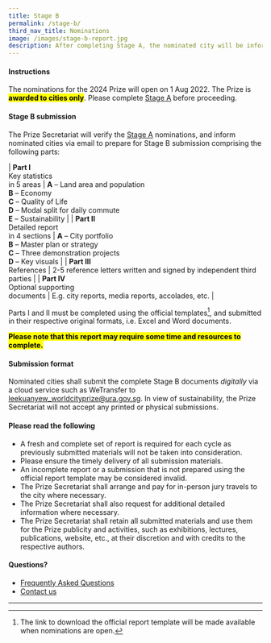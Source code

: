 ```yaml
---
title: Stage B
permalink: /stage-b/
third_nav_title: Nominations
image: /images/stage-b-report.jpg
description: After completing Stage A, the nominated city will be informed to prepare and submit a detailed report using the official report template.
---
```


#### **Instructions**

The nominations for the 2024 Prize will open on 1 Aug 2022. The Prize is **<mark>awarded to cities only</mark>**. Please complete [Stage A](/stage-a) before proceeding.

#### **Stage B submission**

The Prize Secretariat will verify the [Stage A](/stage-a) nominations, and inform nominated cities via email to prepare for Stage B submission comprising the following parts: 

| **Part I** <br> Key statistics <br> in 5 areas | **A** – Land area and population <br> **B** – Economy <br> **C** – Quality of Life <br> **D** – Modal split for daily commute <br> **E** – Sustainability  |
| **Part II** <br> Detailed report <br> in 4 sections | **A** – City portfolio <br> **B** – Master plan or strategy <br> **C** – Three demonstration projects <br> **D** – Key visuals |
| **Part III** <br> References | 2-5 reference letters written and signed by independent third parties |
| **Part IV** <br> Optional supporting<br>documents | E.g. city reports, media reports, accolades, etc. |

Parts I and II must be completed using the official templates[^1], and submitted in their respective original formats, i.e. Excel and Word documents.

**<mark>Please note that this report may require some time and resources to complete.</mark>** 

#### **Submission format**

Nominated cities shall submit the complete Stage B documents _digitally_ via a cloud service such as WeTransfer to [leekuanyew_worldcityprize@ura.gov.sg](mailto:leekuanyew_worldcityprize@ura.gov.sg). In view of sustainability, the Prize Secretariat will not accept any printed or physical submissions. 

#### **Please read the following**

- A fresh and complete set of report is required for each cycle as previously submitted materials will not be taken into consideration. 
- Please ensure the timely delivery of all submission materials. 
- An incomplete report or a submission that is not prepared using the official report template may be considered invalid. 
- The Prize Secretariat shall arrange and pay for in-person jury travels to the city where necessary. 
- The Prize Secretariat shall also request for additional detailed information where necessary. 
- The Prize Secretariat shall retain all submitted materials and use them for the Prize publicity and activities, such as exhibitions, lectures, publications, website, etc., at their discretion and with credits to the respective authors. 

#### **Questions?**

- [Frequently Asked Questions](/faq/) 
- [Contact us](/feedback/)

---

[^1]: The link to download the official report template will be made available when nominations are open. 
